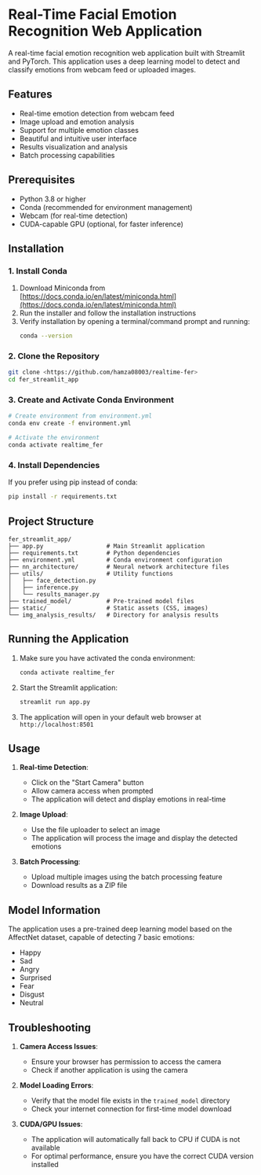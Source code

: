# Real-Time Facial Emotion Recognition Web Application

A real-time facial emotion recognition web application built with Streamlit and PyTorch. This application uses a deep learning model to detect and classify emotions from webcam feed or uploaded images.

## Features

- Real-time emotion detection from webcam feed
- Image upload and emotion analysis
- Support for multiple emotion classes
- Beautiful and intuitive user interface
- Results visualization and analysis
- Batch processing capabilities

## Prerequisites

- Python 3.8 or higher
- Conda (recommended for environment management)
- Webcam (for real-time detection)
- CUDA-capable GPU (optional, for faster inference)

## Installation

### 1. Install Conda

1. Download Miniconda from [https://docs.conda.io/en/latest/miniconda.html](https://docs.conda.io/en/latest/miniconda.html)
2. Run the installer and follow the installation instructions
3. Verify installation by opening a terminal/command prompt and running:
   ```bash
   conda --version
   ```

### 2. Clone the Repository

```bash
git clone <https://github.com/hamza08003/realtime-fer>
cd fer_streamlit_app
```

### 3. Create and Activate Conda Environment

```bash
# Create environment from environment.yml
conda env create -f environment.yml

# Activate the environment
conda activate realtime_fer
```

### 4. Install Dependencies

If you prefer using pip instead of conda:

```bash
pip install -r requirements.txt
```

## Project Structure

```
fer_streamlit_app/
├── app.py                  # Main Streamlit application
├── requirements.txt        # Python dependencies
├── environment.yml         # Conda environment configuration
├── nn_architecture/        # Neural network architecture files
├── utils/                  # Utility functions
│   ├── face_detection.py
│   ├── inference.py
│   └── results_manager.py
├── trained_model/          # Pre-trained model files
├── static/                 # Static assets (CSS, images)
└── img_analysis_results/   # Directory for analysis results
```

## Running the Application

1. Make sure you have activated the conda environment:
   ```bash
   conda activate realtime_fer
   ```

2. Start the Streamlit application:
   ```bash
   streamlit run app.py
   ```

3. The application will open in your default web browser at `http://localhost:8501`

## Usage

1. **Real-time Detection**:
   - Click on the "Start Camera" button
   - Allow camera access when prompted
   - The application will detect and display emotions in real-time

2. **Image Upload**:
   - Use the file uploader to select an image
   - The application will process the image and display the detected emotions

3. **Batch Processing**:
   - Upload multiple images using the batch processing feature
   - Download results as a ZIP file

## Model Information

The application uses a pre-trained deep learning model based on the AffectNet dataset, capable of detecting 7 basic emotions:
- Happy
- Sad
- Angry
- Surprised
- Fear
- Disgust
- Neutral

## Troubleshooting

1. **Camera Access Issues**:
   - Ensure your browser has permission to access the camera
   - Check if another application is using the camera

2. **Model Loading Errors**:
   - Verify that the model file exists in the `trained_model` directory
   - Check your internet connection for first-time model download

3. **CUDA/GPU Issues**:
   - The application will automatically fall back to CPU if CUDA is not available
   - For optimal performance, ensure you have the correct CUDA version installed
